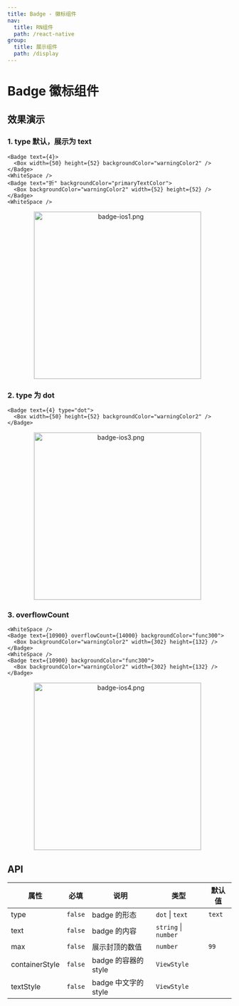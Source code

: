 ```yaml
---
title: Badge - 徽标组件
nav:
  title: RN组件
  path: /react-native
group:
  title: 展示组件
  path: /display
---
```


# Badge 徽标组件

## 效果演示

### 1. type 默认，展示为 text

```tsx | pure
<Badge text={4}>
  <Box width={50} height={52} backgroundColor="warningColor2" />
</Badge>
<WhiteSpace />
<Badge text="折" backgroundColor="primaryTextColor">
  <Box backgroundColor="warningColor2" width={52} height={52} />
</Badge>
<WhiteSpace />
```

<center>
  <figure>
    <img
      alt="badge-ios1.png"
      src="https://td-dev-public.oss-cn-hangzhou.aliyuncs.com/maoyes-app/1608797068494109760.png"
      style="width: 375px; margin-right: 10px; border: 1px solid #ddd;"
    />
  </figure>
</center>

### 2. type 为 dot

```tsx | pure
<Badge text={4} type="dot">
  <Box width={50} height={52} backgroundColor="warningColor2" />
</Badge>
```

<center>
  <figure>
    <img
      alt="badge-ios3.png"
      src="https://td-dev-public.oss-cn-hangzhou.aliyuncs.com/maoyes-app/1608797081010456297.png"
      style="width: 375px; margin-right: 10px; border: 1px solid #ddd;"
    />
  </figure>
</center>

### 3. overflowCount

```tsx | pure
<WhiteSpace />
<Badge text={10900} overflowCount={14000} backgroundColor="func300">
  <Box backgroundColor="warningColor2" width={302} height={132} />
</Badge>
<WhiteSpace />
<Badge text={10900} backgroundColor="func300">
  <Box backgroundColor="warningColor2" width={302} height={132} />
</Badge>
```

<center>
  <figure>
    <img
      alt="badge-ios4.png"
      src="https://td-dev-public.oss-cn-hangzhou.aliyuncs.com/maoyes-app/1608797087820228989.png"
      style="width: 375px; margin-right: 10px; border: 1px solid #ddd;"
    />
  </figure>
</center>

## API

| 属性           | 必填    | 说明                 | 类型                 | 默认值 |
| -------------- | ------- | -------------------- | -------------------- | ------ |
| type           | `false` | badge 的形态         | `dot` \| `text`      | `text` |
| text           | `false` | badge 的内容         | `string` \| `number` |        |
| max            | `false` | 展示封顶的数值       | `number`             | `99`   |
| containerStyle | `false` | badge 的容器的 style | `ViewStyle`          |        |
| textStyle      | `false` | badge 中文字的 style | `ViewStyle`          |        |
